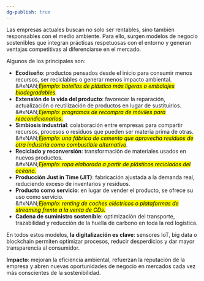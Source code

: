 ```yaml
---
dg-publish: true
---
```



Las empresas actuales buscan no solo ser rentables, sino también responsables con el medio ambiente. Para ello, surgen modelos de negocio sostenibles que integran prácticas respetuosas con el entorno y generan ventajas competitivas al diferenciarse en el mercado.

Algunos de los principales son:

* **Ecodiseño**: productos pensados desde el inicio para consumir menos recursos, ser reciclables o generar menos impacto ambiental.\
  \&#xNAN;*<mark style="color:$info;">Ejemplo: botellas de plástico más ligeras o embalajes biodegradables</mark>.*
* **Extensión de la vida del producto**: favorecer la reparación, actualización o reutilización de productos en lugar de sustituirlos.\
  \&#xNAN;*<mark style="color:$info;">Ejemplo: programas de recompra de móviles para reacondicionarlos.</mark>*
* **Simbiosis industrial**: colaboración entre empresas para compartir recursos, procesos o residuos que pueden ser materia prima de otras.\
  \&#xNAN;*<mark style="color:$info;">Ejemplo: una fábrica de cemento que aprovecha residuos de otra industria como combustible alternativo</mark>.*
* **Reciclado y reconversión**: transformación de materiales usados en nuevos productos.\
  \&#xNAN;*<mark style="color:$info;">Ejemplo: ropa elaborada a partir de plásticos reciclados del océano.</mark>*
* **Producción Just in Time (JIT)**: fabricación ajustada a la demanda real, reduciendo exceso de inventarios y residuos.
* **Producto como servicio**: en lugar de vender el producto, se ofrece su uso como servicio.\
  \&#xNAN;*<mark style="color:$info;">Ejemplo: renting de coches eléctricos o plataformas de streaming frente a la venta de CDs.</mark>*
* **Cadena de suministro sostenible**: optimización del transporte, trazabilidad y reducción de la huella de carbono en toda la red logística.

En todos estos modelos, **la digitalización es clave**: sensores IoT, big data o blockchain permiten optimizar procesos, reducir desperdicios y dar mayor transparencia al consumidor.

**Impacto**: mejoran la eficiencia ambiental, refuerzan la reputación de la empresa y abren nuevas oportunidades de negocio en mercados cada vez más conscientes de la sostenibilidad.

<figure><img src="https://1632475973-files.gitbook.io/~/files/v0/b/gitbook-x-prod.appspot.com/o/spaces%2F03P5Z1culp8qhicwh929%2Fuploads%2F1Sce7K0W4jyRpjbUBe8b%2Fimage.png?alt=media&#x26;token=a699e80f-6a11-42c4-a705-e15f524c4ddb" alt=""><figcaption></figcaption></figure>
